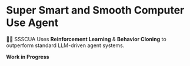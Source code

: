 # Super Smart and Smooth Computer Use Agent

👋🏻 SSSCUA Uses **Reinforcement Learning** & **Behavior Cloning** to outperform
standard LLM-driven agent systems.

**Work in Progress**
